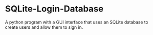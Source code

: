 # SQLite-Login-Database
A python program with a GUI interface that uses an SQLite database to create users and allow them to sign in.
